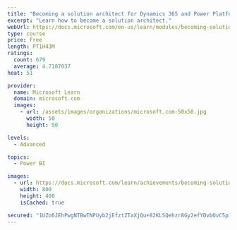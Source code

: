 ```yaml
---
title: "Becoming a solution architect for Dynamics 365 and Power Platform"
excerpt: "Learn how to become a solution architect."
webUrl: https://docs.microsoft.com/en-us/learn/modules/becoming-solution-architect/
type: course
price: Free
length: PT1H43M
ratings:
  count: 679
  average: 4.7187037
heat: 51

provider:
  name: Microsoft Learn
  domain: microsoft.com
  images:
    - url: /assets/images/organizations/microsoft.com-50x50.jpg
      width: 50
      height: 50

levels:
  - Advanced

topics:
  - Power BI

images:
  - url: https://docs.microsoft.com/learn/achievements/becoming-solution-architect-social.png
    width: 800
    height: 400
    isCached: true

secured: "1UZo6JEhPwgNTBwTNPUyb2jEfztZTaXjQu+82KLSQehzr8Gy2efYDvbOvC5p1jaj5hw09um7oQ3ZrMaMCjka+3g6XVhDiq19h36ed4LWdNTq4PLyHzle9yg1xXRr8yaidfJ2k5VLdkduRH8/DrNAd2cz8QfGOKPuAhBOYDDfCbUEzzzPpEkUOPk5Bj4aRNkPvHqJeuuiaDdInf7gpT/1JslDpJZFmsXn7+gjKkyF1/Uc3GX+feKmUnwpbkuLLZo5D6xU5JYLTmZGRv8jwgw9prJru1fXDD6ks+8+T2dMsRTBrIQKS+32g9C/k6T3IEjr0Q504ACx0+nJzPLsEn8ijFCfY0M9I4UpMKQZtCOSBU7LW24NzeiTTGji/JhJN/ES0ZNVT3eZzYRTNH8hc2r/LEOuXd+AWlxvG+cPbaV+JT8=;GbJptB29Rf10sD0mbaBvzQ=="
---
```



